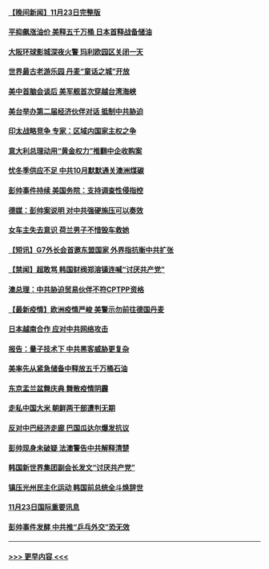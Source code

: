 #### [【晚间新闻】11月23日完整版](../pages/prog202/a103276306.md?t=11241550) 
#### [平抑飙涨油价 美释五千万桶 日本首释战备储油](../pages/prog202/a103276309.md?t=11241550) 
#### [大阪环球影城深夜火警 玛利欧园区关闭一天](../pages/prog202/a103276275.md?t=11241550) 
#### [世界最古老游乐园 丹麦“童话之城”开放](../pages/prog202/a103276091.md?t=11241550) 
#### [美中首脑会谈后 美军舰首次穿越台湾海峡](../pages/prog202/a103276088.md?t=11241550) 
#### [美台举办第二届经济伙伴对话 抵制中共胁迫](../pages/prog202/a103276064.md?t=11241550) 
#### [印太战略竞争 专家：区域内国家主权之争](../pages/prog202/a103276195.md?t=11241550) 
#### [意大利总理动用“黄金权力”推翻中企收购案](../pages/prog202/a103275913.md?t=11241550) 
#### [忧冬季供应不足 中共10月默默通关澳洲煤碳](../pages/prog202/a103276004.md?t=11241550) 
#### [彭帅事件持续  美国务院：支持调查性侵指控](../pages/prog202/a103276021.md?t=11241550) 
#### [德媒：彭帅案说明 对中共强硬施压可以奏效](../pages/prog202/a103276010.md?t=11241550) 
#### [女车主失去意识 荷兰男子不惜毁车救她](../pages/prog202/a103275878.md?t=11241550) 
#### [【短讯】G7外长会首邀东盟国家 外界指抗衡中共扩张](../pages/prog202/a103275840.md?t=11241550) 
#### [【禁闻】超敢骂 韩国财阀郑溶镇连喊“讨厌共产党”](../pages/prog202/a103275842.md?t=11241550) 
#### [澳总理：中共胁迫贸易伙伴不符CPTPP资格](../pages/prog202/a103275847.md?t=11241550) 
#### [【最新疫情】欧洲疫情严峻 美警示勿前往德国丹麦](../pages/prog202/a103275844.md?t=11241550) 
#### [日本越南合作 应对中共网络攻击](../pages/prog202/a103275807.md?t=11241550) 
#### [报告：量子技术下 中共黑客威胁更复杂](../pages/prog202/a103275780.md?t=11241550) 
#### [美率先从紧急储备中释放五千万桶石油](../pages/prog202/a103275752.md?t=11241550) 
#### [东京盂兰盆舞庆典  舞散疫情阴霾](../pages/prog202/a103275767.md?t=11241550) 
#### [走私中国大米 朝鲜两干部遭判无期](../pages/prog202/a103275688.md?t=11241550) 
#### [反对中巴经济走廊 巴国瓜达尔爆发抗议](../pages/prog202/a103275679.md?t=11241550) 
#### [彭帅现身未破疑 法澳警告中共解释清楚](../pages/prog202/a103275663.md?t=11241550) 
#### [韩国新世界集团副会长发文“讨厌共产党”](../pages/prog202/a103275592.md?t=11241550) 
#### [镇压光州民主化运动 韩国前总统全斗焕辞世](../pages/prog202/a103275596.md?t=11241550) 
#### [11月23日国际重要讯息](../pages/prog202/a103275598.md?t=11241550) 
#### [彭帅事件发酵 中共推“乒乓外交”恐无效](../pages/prog202/a103275514.md?t=11241550) 

----
#### [ >>> 更早内容 <<< ](../indexes/prog202-earlier.md)
